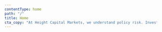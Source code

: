 ```yaml
---
contentType: home
path: "/"
title: Home
cta_copy: "At Height Capital Markets, we understand policy risk. Investment banking and research traverses deep into the most heavily-regulated sectors of the economy to capture insights with an unmatched expertise. We know our clients need a firm that knows how regulatory, legal, policy and other non-financial risks impact their portfolio and operations. We are that firm."
---
```



